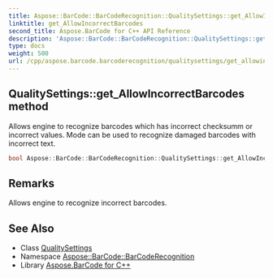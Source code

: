 ```yaml
---
title: Aspose::BarCode::BarCodeRecognition::QualitySettings::get_AllowIncorrectBarcodes method
linktitle: get_AllowIncorrectBarcodes
second_title: Aspose.BarCode for C++ API Reference
description: 'Aspose::BarCode::BarCodeRecognition::QualitySettings::get_AllowIncorrectBarcodes method. Allows engine to recognize barcodes which has incorrect checksumm or incorrect values. Mode can be used to recognize damaged barcodes with incorrect text in C++.'
type: docs
weight: 500
url: /cpp/aspose.barcode.barcoderecognition/qualitysettings/get_allowincorrectbarcodes/
---
```

## QualitySettings::get_AllowIncorrectBarcodes method


Allows engine to recognize barcodes which has incorrect checksumm or incorrect values. Mode can be used to recognize damaged barcodes with incorrect text.

```cpp
bool Aspose::BarCode::BarCodeRecognition::QualitySettings::get_AllowIncorrectBarcodes() const
```

## Remarks


Allows engine to recognize incorrect barcodes. 



## See Also

* Class [QualitySettings](../)
* Namespace [Aspose::BarCode::BarCodeRecognition](../../)
* Library [Aspose.BarCode for C++](../../../)
